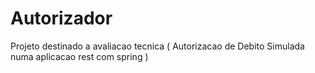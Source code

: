 # Autorizador
Projeto destinado a avaliacao tecnica ( Autorizacao de Debito Simulada numa aplicacao rest com spring )
